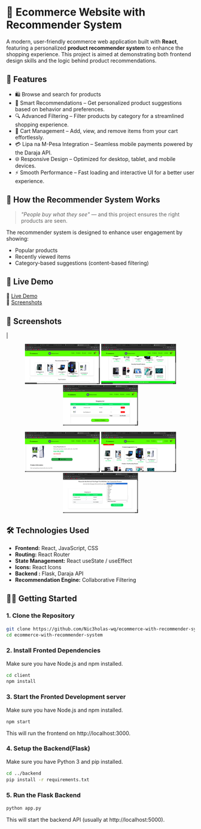 # 🛒 Ecommerce Website with Recommender System

A modern, user-friendly ecommerce web application built with **React**, featuring a personalized **product recommender system** to enhance the shopping experience. This project is aimed at demonstrating both frontend design skills and the logic behind product recommendations.

## 🌟 Features

- 🛍️ Browse and search for products
- 🧠 Smart Recommendations – Get personalized product suggestions based on behavior and preferences.
- 🔍 Advanced Filtering – Filter products by category for a streamlined shopping experience.
- 🧾 Cart Management – Add, view, and remove items from your cart effortlessly.
- 💳 Lipa na M-Pesa Integration – Seamless mobile payments powered by the Daraja API.
- 🌐 Responsive Design – Optimized for desktop, tablet, and mobile devices.
- ⚡ Smooth Performance – Fast loading and interactive UI for a better user experience.

## 🧠 How the Recommender System Works

> _"People buy what they see"_ — and this project ensures the right products are seen.

The recommender system is designed to enhance user engagement by showing:
- Popular products
- Recently viewed items
- Category-based suggestions (content-based filtering)

## 🚀 Live Demo

🔗 [Live Demo](https://your-deployment-link.com)  
📸 [Screenshots](#screenshots)

## 📸 Screenshots

|<p align="center">
  <img src="./screenshorts/home.png" width="200" />
  <img src="./screenshorts/recentlyviewed.png" width="200" />
  <img src="./screenshorts/cart.png" width="200" />
</p>

<p align="center">
  <img src="./screenshorts/productdetails.png" width="200" />
  <img src="./screenshorts/suggested.png" width="200" />
  <img src="./screenshorts/payment.png" width="200" />
</p>

## 🛠️ Technologies Used

- **Frontend:** React, JavaScript, CSS
- **Routing:** React Router
- **State Management:** React useState / useEffect
- **Icons:** React Icons
- **Backend :** Flask, Daraja API
- **Recommendation Engine:** Collaborative Filtering

## 🧑‍💻 Getting Started

### 1. Clone the Repository

```bash
git clone https://github.com/Nic3holas-wq/ecommerce-with-recommender-system.git
cd ecommerce-with-recommender-system
```

### 2. Install Fronted Dependencies
Make sure you have Node.js and npm installed.

```bash
cd client
npm install
```
### 3. Start the Fronted Development server
Make sure you have Node.js and npm installed.

```bash
npm start
```
This will run the frontend on http://localhost:3000.

### 4. Setup the Backend(Flask)
Make sure you have Python 3 and pip installed.

```bash
cd ../backend
pip install -r requirements.txt
```

### 5. Run the Flask Backend
```bash
python app.py
```
This will start the backend API (usually at http://localhost:5000).

